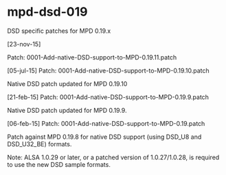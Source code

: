 # mpd-dsd-019
DSD specific patches for MPD 0.19.x

[23-nov-15]

Patch: 0001-Add-native-DSD-support-to-MPD-0.19.11.patch

[05-jul-15]
Patch: 0001-Add-native-DSD-support-to-MPD-0.19.10.patch

Native DSD patch updated for MPD 0.19.10

[21-feb-15]
Patch: 0001-Add-native-DSD-support-to-MPD-0.19.9.patch

Native DSD patch updated for MPD 0.19.9.

[06-feb-15]
Patch: 0001-Add-native-DSD-support-to-MPD-0.19.patch

Patch against MPD 0.19.8 for native DSD support (using DSD_U8 and DSD_U32_BE)
formats.

Note:
ALSA 1.0.29 or later, or a patched version of 1.0.27/1.0.28, is required to use the new DSD sample formats.

